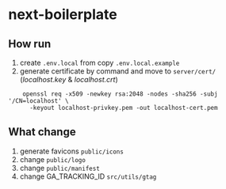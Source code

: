 # next-boilerplate

## How run
1. create `.env.local` from copy `.env.local.example`
2. generate certificate by command and move to `server/cert/` (*localhost.key* & *localhost.crt*)
   
``` 
    openssl req -x509 -newkey rsa:2048 -nodes -sha256 -subj '/CN=localhost' \
      -keyout localhost-privkey.pem -out localhost-cert.pem
```

## What change
1. generate favicons `public/icons`
2. change `public/logo`
3. change `public/manifest`
4. change GA_TRACKING_ID `src/utils/gtag`

